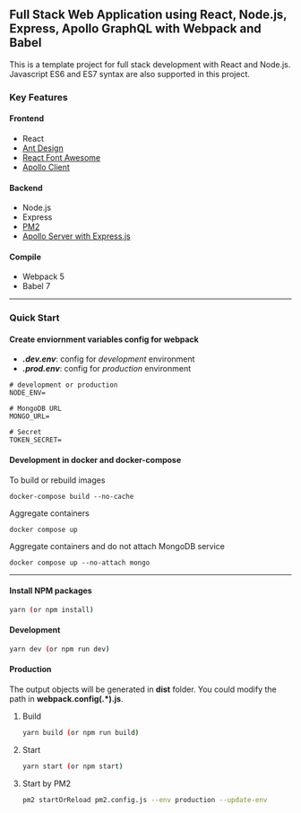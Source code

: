 ## Full Stack Web Application using React, Node.js, Express, Apollo GraphQL with Webpack and Babel

This is a template project for full stack development with React and Node.js. Javascript ES6 and ES7 syntax are also supported in this project.

### Key Features

#### Frontend

- React
- [Ant Design](https://ant.design/)
- [React Font Awesome](https://github.com/andreypopp/react-fa)
- [Apollo Client](https://www.apollographql.com/docs/react/)

#### Backend

- Node.js
- Express
- [PM2](http://pm2.keymetrics.io/)
- [Apollo Server with Express.js](https://www.apollographql.com/docs/apollo-server/v1/servers/express/)

#### Compile

- Webpack 5
- Babel 7

---

### Quick Start

#### Create enviornment variables config for webpack

- **_.dev.env_**: config for _development_ environment
- **_.prod.env_**: config for _production_ environment

```
# development or production
NODE_ENV=

# MongoDB URL
MONGO_URL=

# Secret
TOKEN_SECRET=
```

#### Development in docker and docker-compose

To build or rebuild images

```
docker-compose build --no-cache
```

Aggregate containers

```
docker compose up
```

Aggregate containers and do not attach MongoDB service

```
docker compose up --no-attach mongo
```

---

#### Install NPM packages

```bash
yarn (or npm install)
```

#### Development

```bash
yarn dev (or npm run dev)
```

#### Production

The output objects will be generated in **dist** folder. You could modify the path in **webpack.config(.\*).js**.

1. Build
   ```bash
   yarn build (or npm run build)
   ```
2. Start
   ```bash
   yarn start (or npm start)
   ```
3. Start by PM2
   ```bash
   pm2 startOrReload pm2.config.js --env production --update-env
   ```
